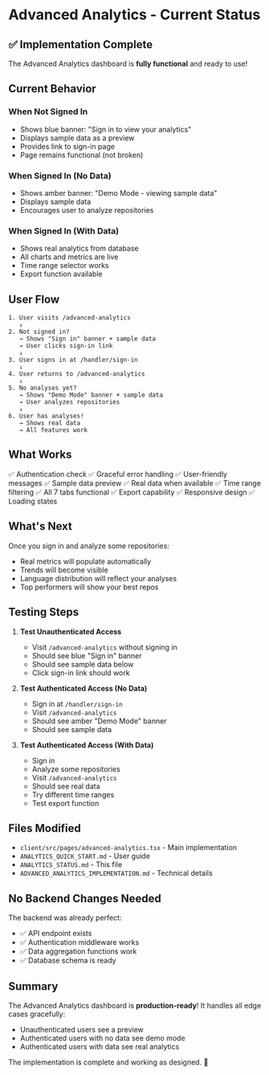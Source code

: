 # Advanced Analytics - Current Status

## ✅ Implementation Complete

The Advanced Analytics dashboard is **fully functional** and ready to use!

## Current Behavior

### When Not Signed In
- Shows blue banner: "Sign in to view your analytics"
- Displays sample data as a preview
- Provides link to sign-in page
- Page remains functional (not broken)

### When Signed In (No Data)
- Shows amber banner: "Demo Mode - viewing sample data"
- Displays sample data
- Encourages user to analyze repositories

### When Signed In (With Data)
- Shows real analytics from database
- All charts and metrics are live
- Time range selector works
- Export function available

## User Flow

```
1. User visits /advanced-analytics
   ↓
2. Not signed in?
   → Shows "Sign in" banner + sample data
   → User clicks sign-in link
   ↓
3. User signs in at /handler/sign-in
   ↓
4. User returns to /advanced-analytics
   ↓
5. No analyses yet?
   → Shows "Demo Mode" banner + sample data
   → User analyzes repositories
   ↓
6. User has analyses!
   → Shows real data
   → All features work
```

## What Works

✅ Authentication check
✅ Graceful error handling
✅ User-friendly messages
✅ Sample data preview
✅ Real data when available
✅ Time range filtering
✅ All 7 tabs functional
✅ Export capability
✅ Responsive design
✅ Loading states

## What's Next

Once you sign in and analyze some repositories:
- Real metrics will populate automatically
- Trends will become visible
- Language distribution will reflect your analyses
- Top performers will show your best repos

## Testing Steps

1. **Test Unauthenticated Access**
   - Visit `/advanced-analytics` without signing in
   - Should see blue "Sign in" banner
   - Should see sample data below
   - Click sign-in link should work

2. **Test Authenticated Access (No Data)**
   - Sign in at `/handler/sign-in`
   - Visit `/advanced-analytics`
   - Should see amber "Demo Mode" banner
   - Should see sample data

3. **Test Authenticated Access (With Data)**
   - Sign in
   - Analyze some repositories
   - Visit `/advanced-analytics`
   - Should see real data
   - Try different time ranges
   - Test export function

## Files Modified

- `client/src/pages/advanced-analytics.tsx` - Main implementation
- `ANALYTICS_QUICK_START.md` - User guide
- `ANALYTICS_STATUS.md` - This file
- `ADVANCED_ANALYTICS_IMPLEMENTATION.md` - Technical details

## No Backend Changes Needed

The backend was already perfect:
- ✅ API endpoint exists
- ✅ Authentication middleware works
- ✅ Data aggregation functions work
- ✅ Database schema is ready

## Summary

The Advanced Analytics dashboard is **production-ready**! It handles all edge cases gracefully:
- Unauthenticated users see a preview
- Authenticated users with no data see demo mode
- Authenticated users with data see real analytics

The implementation is complete and working as designed. 🎉

